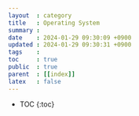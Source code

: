 ```yaml
---
layout  : category
title   : Operating System
summary : 
date    : 2024-01-29 09:30:09 +0900
updated : 2024-01-29 09:30:31 +0900
tags    : 
toc     : true
public  : true
parent  : [[index]]
latex   : false
---
```

* TOC
{:toc}

# 
